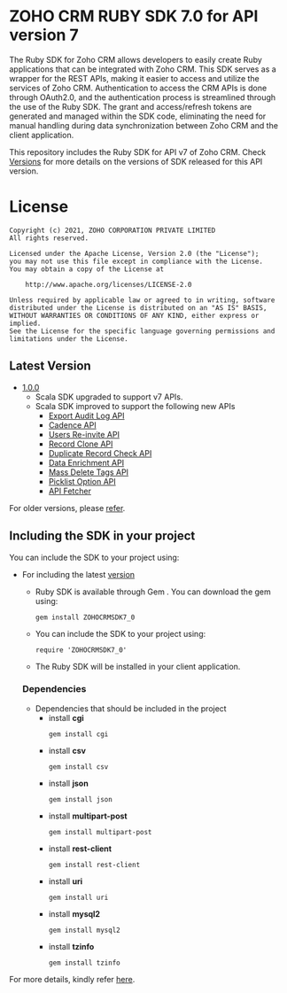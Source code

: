 # ZOHO CRM RUBY SDK 7.0 for API version 7

The Ruby SDK for Zoho CRM allows developers to easily create Ruby applications that can be integrated with Zoho CRM. This SDK serves as a wrapper for the REST APIs, making it easier to access and utilize the services of Zoho CRM. 
Authentication to access the CRM APIs is done through OAuth2.0, and the authentication process is streamlined through the use of the Ruby SDK. The grant and access/refresh tokens are generated and managed within the SDK code, eliminating the need for manual handling during data synchronization between Zoho CRM and the client application.

This repository includes the Ruby SDK for API v7 of Zoho CRM. Check [Versions](https://github.com/zoho/zohocrm-ruby-sdk-7.0/releases) for more details on the versions of SDK released for this API version.

License
=======

    Copyright (c) 2021, ZOHO CORPORATION PRIVATE LIMITED 
    All rights reserved. 

    Licensed under the Apache License, Version 2.0 (the "License"); 
    you may not use this file except in compliance with the License. 
    You may obtain a copy of the License at 
    
        http://www.apache.org/licenses/LICENSE-2.0 
    
    Unless required by applicable law or agreed to in writing, software 
    distributed under the License is distributed on an "AS IS" BASIS, 
    WITHOUT WARRANTIES OR CONDITIONS OF ANY KIND, either express or implied. 
    See the License for the specific language governing permissions and 
    limitations under the License.

## Latest Version


- [1.0.0](/versions/1.0.0/README.md)
    - Scala SDK upgraded to support v7 APIs.
    - Scala SDK improved to support the following new APIs
        - [Export Audit Log API]()
        - [Cadence API]()
        - [Users Re-invite API]()
        - [Record Clone API]()
        - [Duplicate Record Check API]()
        - [Data Enrichment API]()
        - [Mass Delete Tags API]()
        - [Picklist Option API]()
        - [API Fetcher]()

For older versions, please [refer](https://github.com/zoho/zohocrm-ruby-sdk-7.0/releases).


## Including the SDK in your project
You can include the SDK to your project using:

- For including the latest [version](https://github.com/zoho/zohocrm-ruby-sdk-7.0/releases/tag/1.0.0)

    - Ruby SDK is available through Gem . You can download the gem using:

        `gem install ZOHOCRMSDK7_0` 

    - You can include the SDK to your project using:

        `require 'ZOHOCRMSDK7_0'`

    - The Ruby SDK will be installed in your client application.

    ### Dependencies
    - Dependencies that should be included in the project
        - install **cgi**
            ```shell
            gem install cgi
            ```
        - install **csv**
            ```shell
            gem install csv
            ```
        - install **json**
            ```shell
            gem install json
            ```
        - install **multipart-post**
            ```shell
            gem install multipart-post
            ```
        - install **rest-client**
            ```shell
            gem install rest-client
            ```
        - install **uri**
            ```shell
            gem install uri
            ```
        - install **mysql2**
            ```shell
            gem install mysql2
            ```
        - install **tzinfo**
            ```shell
            gem install tzinfo
            ```

For more details, kindly refer [here](/versions/1.0.0/README.md).
